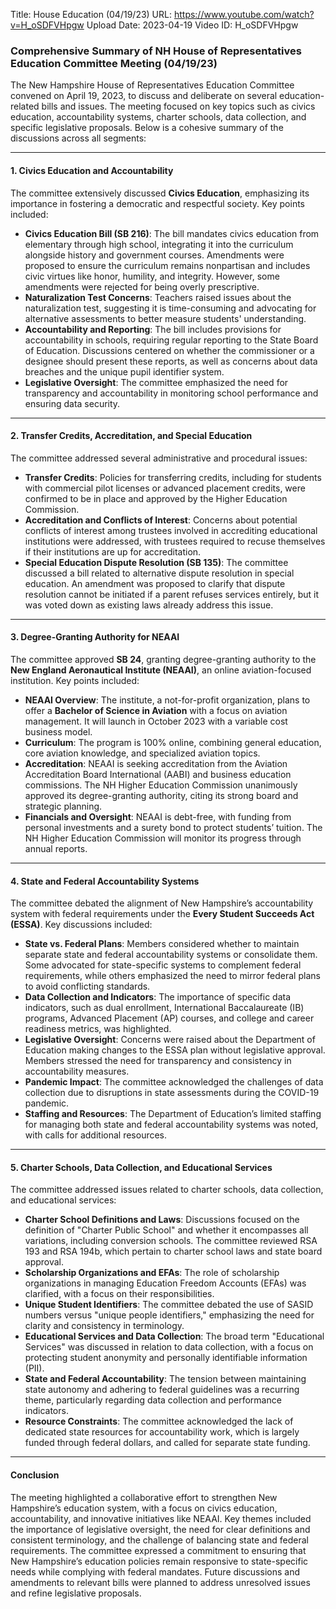 Title: House Education (04/19/23)
URL: https://www.youtube.com/watch?v=H_oSDFVHpgw
Upload Date: 2023-04-19
Video ID: H_oSDFVHpgw

### Comprehensive Summary of NH House of Representatives Education Committee Meeting (04/19/23)

The New Hampshire House of Representatives Education Committee convened on April 19, 2023, to discuss and deliberate on several education-related bills and issues. The meeting focused on key topics such as civics education, accountability systems, charter schools, data collection, and specific legislative proposals. Below is a cohesive summary of the discussions across all segments:

---

#### **1. Civics Education and Accountability**
The committee extensively discussed **Civics Education**, emphasizing its importance in fostering a democratic and respectful society. Key points included:
- **Civics Education Bill (SB 216)**: The bill mandates civics education from elementary through high school, integrating it into the curriculum alongside history and government courses. Amendments were proposed to ensure the curriculum remains nonpartisan and includes civic virtues like honor, humility, and integrity. However, some amendments were rejected for being overly prescriptive.
- **Naturalization Test Concerns**: Teachers raised issues about the naturalization test, suggesting it is time-consuming and advocating for alternative assessments to better measure students' understanding.
- **Accountability and Reporting**: The bill includes provisions for accountability in schools, requiring regular reporting to the State Board of Education. Discussions centered on whether the commissioner or a designee should present these reports, as well as concerns about data breaches and the unique pupil identifier system.
- **Legislative Oversight**: The committee emphasized the need for transparency and accountability in monitoring school performance and ensuring data security.

---

#### **2. Transfer Credits, Accreditation, and Special Education**
The committee addressed several administrative and procedural issues:
- **Transfer Credits**: Policies for transferring credits, including for students with commercial pilot licenses or advanced placement credits, were confirmed to be in place and approved by the Higher Education Commission.
- **Accreditation and Conflicts of Interest**: Concerns about potential conflicts of interest among trustees involved in accrediting educational institutions were addressed, with trustees required to recuse themselves if their institutions are up for accreditation.
- **Special Education Dispute Resolution (SB 135)**: The committee discussed a bill related to alternative dispute resolution in special education. An amendment was proposed to clarify that dispute resolution cannot be initiated if a parent refuses services entirely, but it was voted down as existing laws already address this issue.

---

#### **3. Degree-Granting Authority for NEAAI**
The committee approved **SB 24**, granting degree-granting authority to the **New England Aeronautical Institute (NEAAI)**, an online aviation-focused institution. Key points included:
- **NEAAI Overview**: The institute, a not-for-profit organization, plans to offer a **Bachelor of Science in Aviation** with a focus on aviation management. It will launch in October 2023 with a variable cost business model.
- **Curriculum**: The program is 100% online, combining general education, core aviation knowledge, and specialized aviation topics.
- **Accreditation**: NEAAI is seeking accreditation from the Aviation Accreditation Board International (AABI) and business education commissions. The NH Higher Education Commission unanimously approved its degree-granting authority, citing its strong board and strategic planning.
- **Financials and Oversight**: NEAAI is debt-free, with funding from personal investments and a surety bond to protect students’ tuition. The NH Higher Education Commission will monitor its progress through annual reports.

---

#### **4. State and Federal Accountability Systems**
The committee debated the alignment of New Hampshire’s accountability system with federal requirements under the **Every Student Succeeds Act (ESSA)**. Key discussions included:
- **State vs. Federal Plans**: Members considered whether to maintain separate state and federal accountability systems or consolidate them. Some advocated for state-specific systems to complement federal requirements, while others emphasized the need to mirror federal plans to avoid conflicting standards.
- **Data Collection and Indicators**: The importance of specific data indicators, such as dual enrollment, International Baccalaureate (IB) programs, Advanced Placement (AP) courses, and college and career readiness metrics, was highlighted.
- **Legislative Oversight**: Concerns were raised about the Department of Education making changes to the ESSA plan without legislative approval. Members stressed the need for transparency and consistency in accountability measures.
- **Pandemic Impact**: The committee acknowledged the challenges of data collection due to disruptions in state assessments during the COVID-19 pandemic.
- **Staffing and Resources**: The Department of Education’s limited staffing for managing both state and federal accountability systems was noted, with calls for additional resources.

---

#### **5. Charter Schools, Data Collection, and Educational Services**
The committee addressed issues related to charter schools, data collection, and educational services:
- **Charter School Definitions and Laws**: Discussions focused on the definition of "Charter Public School" and whether it encompasses all variations, including conversion schools. The committee reviewed RSA 193 and RSA 194b, which pertain to charter school laws and state board approval.
- **Scholarship Organizations and EFAs**: The role of scholarship organizations in managing Education Freedom Accounts (EFAs) was clarified, with a focus on their responsibilities.
- **Unique Student Identifiers**: The committee debated the use of SASID numbers versus "unique people identifiers," emphasizing the need for clarity and consistency in terminology.
- **Educational Services and Data Collection**: The broad term "Educational Services" was discussed in relation to data collection, with a focus on protecting student anonymity and personally identifiable information (PII).
- **State and Federal Accountability**: The tension between maintaining state autonomy and adhering to federal guidelines was a recurring theme, particularly regarding data collection and performance indicators.
- **Resource Constraints**: The committee acknowledged the lack of dedicated state resources for accountability work, which is largely funded through federal dollars, and called for separate state funding.

---

#### **Conclusion**
The meeting highlighted a collaborative effort to strengthen New Hampshire’s education system, with a focus on civics education, accountability, and innovative initiatives like NEAAI. Key themes included the importance of legislative oversight, the need for clear definitions and consistent terminology, and the challenge of balancing state and federal requirements. The committee expressed a commitment to ensuring that New Hampshire’s education policies remain responsive to state-specific needs while complying with federal mandates. Future discussions and amendments to relevant bills were planned to address unresolved issues and refine legislative proposals.